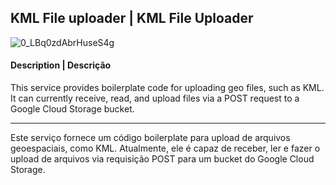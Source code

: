 ## KML File uploader | KML File Uploader

![0_LBq0zdAbrHuseS4g](https://github.com/user-attachments/assets/75784917-1c1c-4f14-bf82-3d2bf52d9850)

#### **Description** | **Descrição**

This service provides boilerplate code for uploading geo files, such as KML. It can currently receive, read, and upload files via a POST request to a Google Cloud Storage bucket.

<hr>

Este serviço fornece um código boilerplate para upload de arquivos geoespaciais, como KML. Atualmente, ele é capaz de receber, ler e fazer o upload de arquivos via requisição POST para um bucket do Google Cloud Storage.
